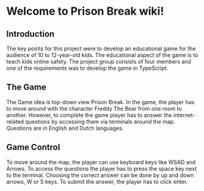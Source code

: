 # Welcome to Prison Break wiki!

## Introduction

The key points for this project were to develop an educational game for the audience of 10 to 12-year-old kids. The educational aspect of the game is to teach kids online safety. The project group consists of four members and one of the requirements was to develop the game in TypeScript. 

## The Game

The Game idea is top-down view Prison Break. In the game, the player has to move around with the character Freddy The Bear from one room to another. However, to complete the game player has to answer the internet-related questions by accessing them via terminals around the map. Questions are in English and Dutch languages.  

## Game Control

To move around the map, the player can use keyboard keys like WSAD and Arrows. To access the questions the player has to press the space key next to the terminal. Choosing the correct answer can be done by up and down arrows, W or S keys. To submit the answer, the player has to click enter.  
